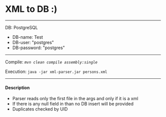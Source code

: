 # XML to DB :)

---
DB: PostgreSQL

- DB-name: Test
- DB-user: "postgres"
- DB-password: "postgres"
---

Compile: _`mvn clean compile assembly:single`_

Execution: `java -jar xml-parser.jar persons.xml`

---

#### Description

- Parser reads only the first file in the args and only if it is a xml
- If there is any null field in <person> than no DB insert will be provided
- Duplicates checked by UID

